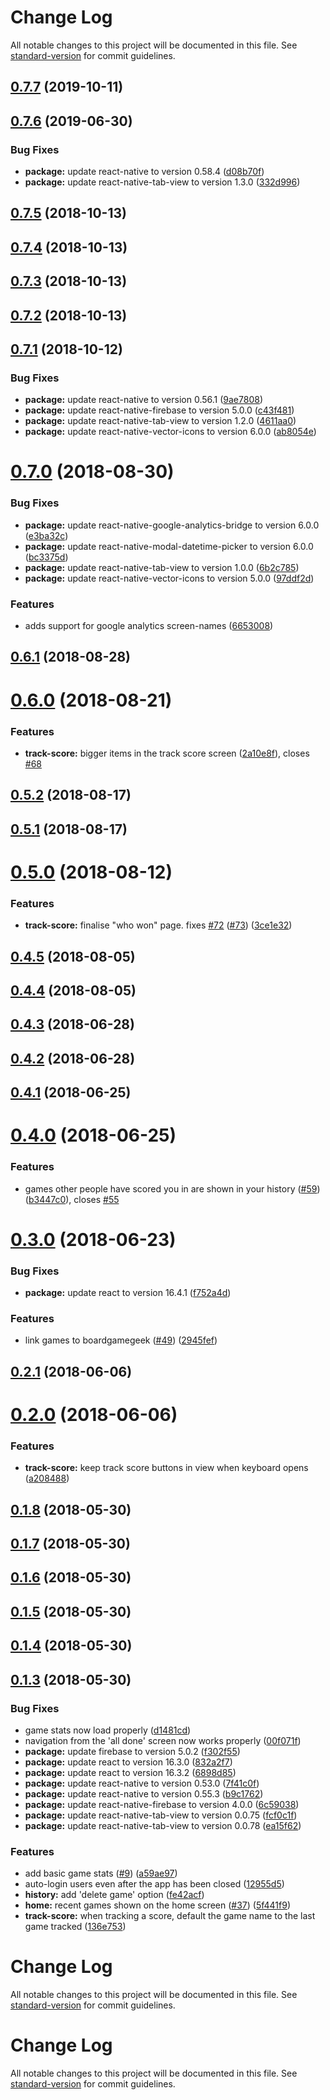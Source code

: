 # Change Log

All notable changes to this project will be documented in this file. See [standard-version](https://github.com/conventional-changelog/standard-version) for commit guidelines.

<a name="0.7.7"></a>
## [0.7.7](https://github.com/dwmkerr/gameboard/compare/v0.7.6...v0.7.7) (2019-10-11)



<a name="0.7.6"></a>
## [0.7.6](https://github.com/dwmkerr/gameboard/compare/v0.7.5...v0.7.6) (2019-06-30)


### Bug Fixes

* **package:** update react-native to version 0.58.4 ([d08b70f](https://github.com/dwmkerr/gameboard/commit/d08b70f))
* **package:** update react-native-tab-view to version 1.3.0 ([332d996](https://github.com/dwmkerr/gameboard/commit/332d996))



<a name="0.7.5"></a>
## [0.7.5](https://github.com/dwmkerr/gameboard/compare/v0.7.4...v0.7.5) (2018-10-13)



<a name="0.7.4"></a>
## [0.7.4](https://github.com/dwmkerr/gameboard/compare/v0.7.3...v0.7.4) (2018-10-13)



<a name="0.7.3"></a>
## [0.7.3](https://github.com/dwmkerr/gameboard/compare/v0.7.2...v0.7.3) (2018-10-13)



<a name="0.7.2"></a>
## [0.7.2](https://github.com/dwmkerr/gameboard/compare/v0.7.1...v0.7.2) (2018-10-13)



<a name="0.7.1"></a>
## [0.7.1](https://github.com/dwmkerr/gameboard/compare/v0.7.0...v0.7.1) (2018-10-12)


### Bug Fixes

* **package:** update react-native to version 0.56.1 ([9ae7808](https://github.com/dwmkerr/gameboard/commit/9ae7808))
* **package:** update react-native-firebase to version 5.0.0 ([c43f481](https://github.com/dwmkerr/gameboard/commit/c43f481))
* **package:** update react-native-tab-view to version 1.2.0 ([4611aa0](https://github.com/dwmkerr/gameboard/commit/4611aa0))
* **package:** update react-native-vector-icons to version 6.0.0 ([ab8054e](https://github.com/dwmkerr/gameboard/commit/ab8054e))



<a name="0.7.0"></a>
# [0.7.0](https://github.com/dwmkerr/gameboard/compare/v0.6.1...v0.7.0) (2018-08-30)


### Bug Fixes

* **package:** update react-native-google-analytics-bridge to version 6.0.0 ([e3ba32c](https://github.com/dwmkerr/gameboard/commit/e3ba32c))
* **package:** update react-native-modal-datetime-picker to version 6.0.0 ([bc3375d](https://github.com/dwmkerr/gameboard/commit/bc3375d))
* **package:** update react-native-tab-view to version 1.0.0 ([6b2c785](https://github.com/dwmkerr/gameboard/commit/6b2c785))
* **package:** update react-native-vector-icons to version 5.0.0 ([97ddf2d](https://github.com/dwmkerr/gameboard/commit/97ddf2d))


### Features

* adds support for google analytics screen-names ([6653008](https://github.com/dwmkerr/gameboard/commit/6653008))



<a name="0.6.1"></a>
## [0.6.1](https://github.com/dwmkerr/gameboard/compare/v0.6.0...v0.6.1) (2018-08-28)



<a name="0.6.0"></a>
# [0.6.0](https://github.com/dwmkerr/gameboard/compare/v0.5.2...v0.6.0) (2018-08-21)


### Features

* **track-score:** bigger items in the track score screen ([2a10e8f](https://github.com/dwmkerr/gameboard/commit/2a10e8f)), closes [#68](https://github.com/dwmkerr/gameboard/issues/68)



<a name="0.5.2"></a>
## [0.5.2](https://github.com/dwmkerr/gameboard/compare/v0.5.1...v0.5.2) (2018-08-17)



<a name="0.5.1"></a>
## [0.5.1](https://github.com/dwmkerr/gameboard/compare/v0.5.0...v0.5.1) (2018-08-17)



<a name="0.5.0"></a>
# [0.5.0](https://github.com/dwmkerr/gameboard/compare/v0.4.5...v0.5.0) (2018-08-12)


### Features

* **track-score:** finalise "who won" page. fixes [#72](https://github.com/dwmkerr/gameboard/issues/72) ([#73](https://github.com/dwmkerr/gameboard/issues/73)) ([3ce1e32](https://github.com/dwmkerr/gameboard/commit/3ce1e32))



<a name="0.4.5"></a>
## [0.4.5](https://github.com/dwmkerr/gameboard/compare/v0.4.4...v0.4.5) (2018-08-05)



<a name="0.4.4"></a>
## [0.4.4](https://github.com/dwmkerr/gameboard/compare/v0.4.3...v0.4.4) (2018-08-05)



<a name="0.4.3"></a>
## [0.4.3](https://github.com/dwmkerr/gameboard/compare/v0.4.2...v0.4.3) (2018-06-28)



<a name="0.4.2"></a>
## [0.4.2](https://github.com/dwmkerr/gameboard/compare/v0.4.1...v0.4.2) (2018-06-28)



<a name="0.4.1"></a>
## [0.4.1](https://github.com/dwmkerr/gameboard/compare/v0.4.0...v0.4.1) (2018-06-25)



<a name="0.4.0"></a>
# [0.4.0](https://github.com/dwmkerr/gameboard/compare/v0.3.0...v0.4.0) (2018-06-25)


### Features

* games other people have scored you in are shown in your history ([#59](https://github.com/dwmkerr/gameboard/issues/59)) ([b3447c0](https://github.com/dwmkerr/gameboard/commit/b3447c0)), closes [#55](https://github.com/dwmkerr/gameboard/issues/55)



<a name="0.3.0"></a>
# [0.3.0](https://github.com/dwmkerr/gameboard/compare/v0.2.1...v0.3.0) (2018-06-23)


### Bug Fixes

* **package:** update react to version 16.4.1 ([f752a4d](https://github.com/dwmkerr/gameboard/commit/f752a4d))


### Features

* link games to boardgamegeek ([#49](https://github.com/dwmkerr/gameboard/issues/49)) ([2945fef](https://github.com/dwmkerr/gameboard/commit/2945fef))



<a name="0.2.1"></a>
## [0.2.1](https://github.com/dwmkerr/gameboard/compare/v0.2.0...v0.2.1) (2018-06-06)



<a name="0.2.0"></a>
# [0.2.0](https://github.com/dwmkerr/gameboard/compare/v0.1.8...v0.2.0) (2018-06-06)


### Features

* **track-score:** keep track score buttons in view when keyboard opens ([a208488](https://github.com/dwmkerr/gameboard/commit/a208488))



<a name="0.1.8"></a>
## [0.1.8](https://github.com/dwmkerr/gameboard/compare/v0.1.7...v0.1.8) (2018-05-30)



<a name="0.1.7"></a>
## [0.1.7](https://github.com/dwmkerr/gameboard/compare/v0.1.6...v0.1.7) (2018-05-30)



<a name="0.1.6"></a>
## [0.1.6](https://github.com/dwmkerr/gameboard/compare/v0.1.5...v0.1.6) (2018-05-30)



<a name="0.1.5"></a>
## [0.1.5](https://github.com/dwmkerr/gameboard/compare/v0.1.4...v0.1.5) (2018-05-30)



<a name="0.1.4"></a>
## [0.1.4](https://github.com/dwmkerr/gameboard/compare/v0.1.3...v0.1.4) (2018-05-30)



<a name="0.1.3"></a>
## [0.1.3](https://github.com/dwmkerr/gameboard/compare/v0.1.2...v0.1.3) (2018-05-30)


### Bug Fixes

* game stats now load properly ([d1481cd](https://github.com/dwmkerr/gameboard/commit/d1481cd))
* navigation from the 'all done' screen now works properly ([00f071f](https://github.com/dwmkerr/gameboard/commit/00f071f))
* **package:** update firebase to version 5.0.2 ([f302f55](https://github.com/dwmkerr/gameboard/commit/f302f55))
* **package:** update react to version 16.3.0 ([832a2f7](https://github.com/dwmkerr/gameboard/commit/832a2f7))
* **package:** update react to version 16.3.2 ([6898d85](https://github.com/dwmkerr/gameboard/commit/6898d85))
* **package:** update react-native to version 0.53.0 ([7f41c0f](https://github.com/dwmkerr/gameboard/commit/7f41c0f))
* **package:** update react-native to version 0.55.3 ([b9c1762](https://github.com/dwmkerr/gameboard/commit/b9c1762))
* **package:** update react-native-firebase to version 4.0.0 ([6c59038](https://github.com/dwmkerr/gameboard/commit/6c59038))
* **package:** update react-native-tab-view to version 0.0.75 ([fcf0c1f](https://github.com/dwmkerr/gameboard/commit/fcf0c1f))
* **package:** update react-native-tab-view to version 0.0.78 ([ea15f62](https://github.com/dwmkerr/gameboard/commit/ea15f62))


### Features

* add basic game stats ([#9](https://github.com/dwmkerr/gameboard/issues/9)) ([a59ae97](https://github.com/dwmkerr/gameboard/commit/a59ae97))
* auto-login users even after the app has been closed ([12955d5](https://github.com/dwmkerr/gameboard/commit/12955d5))
* **history:** add 'delete game' option ([fe42acf](https://github.com/dwmkerr/gameboard/commit/fe42acf))
* **home:** recent games shown on the home screen ([#37](https://github.com/dwmkerr/gameboard/issues/37)) ([5f441f9](https://github.com/dwmkerr/gameboard/commit/5f441f9))
* **track-score:** when tracking a score, default the game name to the last game tracked ([136e753](https://github.com/dwmkerr/gameboard/commit/136e753))



# Change Log

All notable changes to this project will be documented in this file. See [standard-version](https://github.com/conventional-changelog/standard-version) for commit guidelines.

# Change Log

All notable changes to this project will be documented in this file. See [standard-version](https://github.com/conventional-changelog/standard-version) for commit guidelines.
